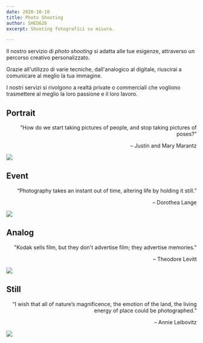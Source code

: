 ```yaml
---
date: 2020-10-10
title: Photo Shooting
author: SHED626
excerpt: Shooting fotografici su misura.

---
```


Il nostro servizio di _photo shooting_ si adatta alle tue esigenze, attraverso un percorso creativo personalizzato. 

Grazie all'utilizzo di varie tecniche, dall'analogico al digitale, riuscirai a comunicare al meglio la tua immagine. 

I nostri servizi si rivolgono a realtà private o commerciali che vogliono trasmettere al meglio la loro passione e il loro lavoro. 

## Portrait

<p style="text-align: right;">“How do we start taking pictures of people, and stop taking pictures of poses?”</p>
<p style="text-align: right;">– Justin and Mary Marantz</p>

![](/uploads/rebecca.jpg)

## Event

<p style="text-align: right;">“Photography takes an instant out of time, altering life by holding it still.”</p>
<p style="text-align: right;">– Dorothea Lange</p>

![](/uploads/DSC08015.jpg)

## Analog

<p style="text-align: right;">"Kodak sells film, but they don't advertise film; they advertise memories."</p>
<p style="text-align: right;">– Theodore Levitt</p>

![](/uploads/Analog-3.jpg)

## Still

<p style="text-align: right;">“I wish that all of nature’s magnificence, the emotion of the land, the living energy of place could be photographed.”</p>
<p style="text-align: right;">– Annie Leibovitz</p>

![](/uploads/_MG_4334.jpg)



